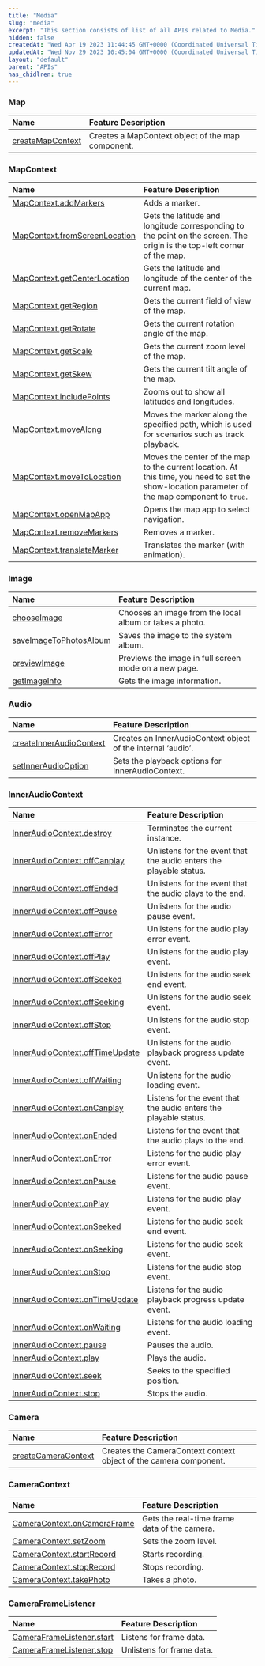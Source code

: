 ```yaml
---
title: "Media"
slug: "media"
excerpt: "This section consists of list of all APIs related to Media."
hidden: false
createdAt: "Wed Apr 19 2023 11:44:45 GMT+0000 (Coordinated Universal Time)"
updatedAt: "Wed Nov 29 2023 10:45:04 GMT+0000 (Coordinated Universal Time)"
layout: "default"
parent: "APIs"
has_chidlren: true
---
```

### Map

| Name                                       | Feature Description                               |
| :----------------------------------------- | :------------------------------------------------ |
| [createMapContext](doc:map-api#mapcontext) | Creates a MapContext object of the map component. |

### MapContext

| Name                                                                                   | Feature Description                                                                                                                            |
| :------------------------------------------------------------------------------------- | :--------------------------------------------------------------------------------------------------------------------------------------------- |
| [MapContext.addMarkers](doc:map-api#mapcontextaddmarkersobject-object)                 | Adds a marker.                                                                                                                                 |
| [MapContext.fromScreenLocation](doc:map-api#mapcontextfromscreenlocationobject-object) | Gets the latitude and longitude corresponding to the point on the screen. The origin is the top-left corner of the map.                        |
| [MapContext.getCenterLocation](doc:map-api#mapcontextgetcenterlocationobject-object)   | Gets the latitude and longitude of the center of the current map.                                                                              |
| [MapContext.getRegion](doc:map-api#mapcontextgetregionobject-object)                   | Gets the current field of view of the map.                                                                                                     |
| [MapContext.getRotate](doc:map-api#mapcontextgetrotateobject-object)                   | Gets the current rotation angle of the map.                                                                                                    |
| [MapContext.getScale](doc:map-api#mapcontextgetscaleobject-object)                     | Gets the current zoom level of the map.                                                                                                        |
| [MapContext.getSkew](doc:map-2#mapcontextgetskewobject-object)                         | Gets the current tilt angle of the map.                                                                                                        |
| [MapContext.includePoints](doc:map-api#mapcontextincludepointsobject-object)           | Zooms out to show all latitudes and longitudes.                                                                                                |
| [MapContext.moveAlong](doc:map-api#mapcontextmovealongobject-object)                   | Moves the marker along the specified path, which is used for scenarios such as track playback.                                                 |
| [MapContext.moveToLocation](doc:map-api#mapcontextmovetolocationobject-object)         | Moves the center of the map to the current location. At this time, you need to set the show-location parameter of the map component to `true`. |
| [MapContext.openMapApp](doc:map-api#mapcontextopenmapappobject-object)                 | Opens the map app to select navigation.                                                                                                        |
| [MapContext.removeMarkers](doc:map-api#mapcontextremovemarkersobject-object)           | Removes a marker.                                                                                                                              |
| [MapContext.translateMarker](doc:map-api#mapcontexttranslatemarkerobject-object)       | Translates the marker (with animation).                                                                                                        |

### Image

| Name                                                                          | Feature Description                                     |
| :---------------------------------------------------------------------------- | :------------------------------------------------------ |
| [chooseImage](doc:image-api#chooseimage-object-object)                        | Chooses an image from the local album or takes a photo. |
| [saveImageToPhotosAlbum](doc:image-api#wxsaveimagetophotosalbumobject-object) | Saves the image to the system album.                    |
| [previewImage](doc:image-api#wxpreviewimageobject-object)                     | Previews the image in full screen mode on a new page.   |
| [getImageInfo](doc:image-api#wxgetimageinfoobject-object)                     | Gets the image information.                             |

### Audio

| Name                                                                             | Feature Description                                          |
| :------------------------------------------------------------------------------- | :----------------------------------------------------------- |
| [createInnerAudioContext](doc:audio#inneraudiocontext-wxcreateinneraudiocontext) | Creates an InnerAudioContext object of the internal ‘audio’. |
| [setInnerAudioOption](doc:audio#wxsetinneraudiooptionobject-object)              | Sets the playback options for InnerAudioContext.             |

### InnerAudioContext

| Name                                                       | Feature Description                                                |
| :--------------------------------------------------------- | :----------------------------------------------------------------- |
| [InnerAudioContext.destroy](doc:audio#destroy)             | Terminates the current instance.                                   |
| [InnerAudioContext.offCanplay](doc:audio#offcanplay)       | Unlistens for the event that the audio enters the playable status. |
| [InnerAudioContext.offEnded](doc:audio#offended)           | Unlistens for the event that the audio plays to the end.           |
| [InnerAudioContext.offPause](doc:audio#offpause)           | Unlistens for the audio pause event.                               |
| [InnerAudioContext.offError](doc:audio#offerror)           | Unlistens for the audio play error event.                          |
| [InnerAudioContext.offPlay](doc:audio#offplay)             | Unlistens for the audio play event.                                |
| [InnerAudioContext.offSeeked](doc:audio#offseeked)         | Unlistens for the audio seek end event.                            |
| [InnerAudioContext.offSeeking](doc:audio#offseeking)       | Unlistens for the audio seek event.                                |
| [InnerAudioContext.offStop](doc:audio#offstop)             | Unlistens for the audio stop event.                                |
| [InnerAudioContext.offTimeUpdate](doc:audio#offtimeupdate) | Unlistens for the audio playback progress update event.            |
| [InnerAudioContext.offWaiting](doc:audio#offwaiting)       | Unlistens for the audio loading event.                             |
| [InnerAudioContext.onCanplay](doc:audio#oncanplay)         | Listens for the event that the audio enters the playable status.   |
| [InnerAudioContext.onEnded](doc:audio#onended)             | Listens for the event that the audio plays to the end.             |
| [InnerAudioContext.onError](doc:audio#onerror)             | Listens for the audio play error event.                            |
| [InnerAudioContext.onPause](doc:audio#onpause)             | Listens for the audio pause event.                                 |
| [InnerAudioContext.onPlay](doc:audio#onplay)               | Listens for the audio play event.                                  |
| [InnerAudioContext.onSeeked](doc:audio#onseeked)           | Listens for the audio seek end event.                              |
| [InnerAudioContext.onSeeking](doc:audio#onseeking)         | Listens for the audio seek event.                                  |
| [InnerAudioContext.onStop](doc:audio#onstop)               | Listens for the audio stop event.                                  |
| [InnerAudioContext.onTimeUpdate](doc:audio#ontimeupdate)   | Listens for the audio playback progress update event.              |
| [InnerAudioContext.onWaiting](doc:audio#onwaiting)         | Listens for the audio loading event.                               |
| [InnerAudioContext.pause](doc:audio#pause-1)               | Pauses the audio.                                                  |
| [InnerAudioContext.play](doc:audio#play)                   | Plays the audio.                                                   |
| [InnerAudioContext.seek](doc:audio#seek-1)                 | Seeks to the specified position.                                   |
| [InnerAudioContext.stop](doc:audio#stop)                   | Stops the audio.                                                   |

### Camera

| Name                                                                      | Feature Description                                               |
| :------------------------------------------------------------------------ | :---------------------------------------------------------------- |
| [createCameraContext](doc:camera-api#cameracontext-wxcreatecameracontext) | Creates the CameraContext context object of the camera component. |

### CameraContext

| Name                                                        | Feature Description                          |
| :---------------------------------------------------------- | :------------------------------------------- |
| [CameraContext.onCameraFrame](doc:camera-api#oncameraframe) | Gets the real-time frame data of the camera. |
| [CameraContext.setZoom](doc:camera-api#setzoom)             | Sets the zoom level.                         |
| [CameraContext.startRecord](doc:camera-api#startrecord)     | Starts recording.                            |
| [CameraContext.stopRecord](doc:camera-api#stoprecord)       | Stops recording.                             |
| [CameraContext.takePhoto](doc:camera-api#takephoto)         | Takes a photo.                               |

### CameraFrameListener

| Name                                                                            | Feature Description       |
| :------------------------------------------------------------------------------ | :------------------------ |
| [CameraFrameListener.start](doc:camera-api#cameraframelistener)                 | Listens for frame data.   |
| [CameraFrameListener.stop](doc:camera-api#cameraframelistenerstopobject-object) | Unlistens for frame data. |
